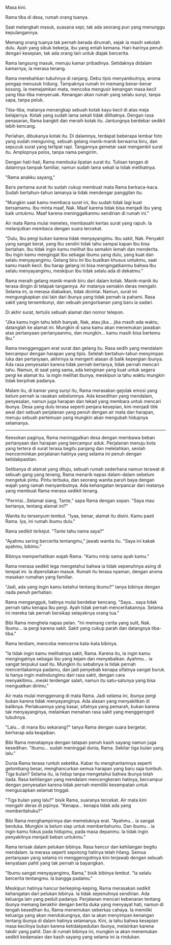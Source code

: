 Masa kini.

Rama tiba di desa, rumah orang tuanya.

Saat melangkah masuk, suasana sepi, tak ada seorang pun yang menunggu kepulangannya.

Memang orang tuanya tak pernah berada dirumah, sejak ia masih sekolah dulu. Ayah yang sibuk bekerja, ibu yang entah kemana. Hari-harinya penuh dengan kesepian, tak ada orang lain untuk diajak bercerita.

Rama langsung masuk, menuju kamar pribadinya. Setidaknya didalam kamarnya, ia merasa tenang.

Rama merebahkan tubuhnya di ranjang. Debu tipis menyambutnya, aroma pengap menusuk hidung. Tampaknya rumah ini memang benar-benar kosong. Ia memejamkan mata, mencoba mengusir kenangan masa kecil yang tiba-tiba menyeruak. Kenangan akan rumah yang selalu sunyi, tanpa sapa, tanpa peluk.

Tiba-tiba, matanya menangkap sebuah kotak kayu kecil di atas meja belajarnya. Kotak yang sudah lama sekali tidak dilihatnya. Dengan rasa penasaran, Rama bangkit dan meraih kotak itu. Jantungnya berdebar sedikit lebih kencang.

Perlahan, dibukanya kotak itu. Di dalamnya, terdapat beberapa lembar foto yang sudah menguning, sebuah gelang manik-manik berwarna biru, dan sepucuk surat yang terlipat rapi. Tangannya gemetar saat mengambil surat itu. Amplopnya polos, tanpa nama pengirim.

Dengan hati-hati, Rama membuka lipatan surat itu. Tulisan tangan di dalamnya tampak familiar, namun sudah lama sekali ia tidak melihatnya.

"Rama anakku sayang,"

Baris pertama surat itu sudah cukup membuat mata Rama berkaca-kaca. Sudah bertahun-tahun lamanya ia tidak mendengar panggilan itu.

"Mungkin saat kamu membaca surat ini, Ibu sudah tidak lagi kuat bersamamu. Ibu minta maaf, Nak. Maaf karena tidak bisa menjadi ibu yang baik untukmu. Maaf karena meninggalkanmu sendirian di rumah ini."

Air mata Rama mulai menetes, membasahi kertas surat yang rapuh. Ia melanjutkan membaca dengan suara tercekat.

"Dulu, Ibu pergi bukan karena tidak menyayangimu. Ibu sakit, Nak. Penyakit yang sangat berat, yang Ibu sendiri tidak tahu sampai kapan Ibu bisa bertahan. Ibu tidak ingin kamu melihat Ibu semakin lemah dan menderita. Ibu ingin kamu mengingat Ibu sebagai ibumu yang dulu, yang kuat dan selalu menyayangimu. Gelang biru ini Ibu buatkan khusus untukmu, saat kamu masih kecil. Ibu harap gelang ini bisa mengingatkanmu bahwa Ibu selalu menyayangimu, meskipun Ibu tidak selalu ada di dekatmu."

Rama meraih gelang manik-manik biru dari dalam kotak. Manik-manik itu terasa dingin di telapak tangannya. Air matanya semakin deras mengalir. Selama ini, ia merasa diabaikan, tidak dicintai. Namun, surat ini mengungkapkan sisi lain dari ibunya yang tidak pernah ia pahami. Rasa sakit yang tersembunyi, dan sebuah pengorbanan yang baru ia sadari.

Di akhir surat, tertulis sebuah alamat dan nomor telepon.

"Jika kamu ingin tahu lebih banyak, Nak, atau jika... jika masih ada waktu, datanglah ke alamat ini. Mungkin di sana kamu akan menemukan jawaban atas pertanyaan-pertanyaanmu, dan mungkin... kamu masih bisa bertemu Ibu."

Rama menggenggam erat surat dan gelang itu. Rasa sedih yang mendalam bercampur dengan harapan yang tipis. Setelah bertahun-tahun menyimpan luka dan pertanyaan, akhirnya ia mengerti alasan di balik kepergian ibunya. Ada rasa penyesalan karena tidak pernah bertanya, tidak pernah mencari tahu. Namun, di saat yang sama, ada keinginan yang kuat untuk segera pergi ke alamat itu. Ia ingin melihat ibunya, meskipun ia tahu waktu mungkin tidak berpihak padanya.

Malam itu, di kamar yang sunyi itu, Rama merasakan gejolak emosi yang belum pernah ia rasakan sebelumnya. Ada kesedihan yang mendalam, penyesalan, namun juga harapan dan tekad yang membara untuk mencari ibunya. Desa yang dulu terasa seperti penjara kesepian, kini menjadi titik awal dari sebuah perjalanan yang penuh dengan air mata dan harapan, menuju sebuah pertemuan yang mungkin akan mengubah hidupnya selamanya.


---

Keesokan paginya, Rama meninggalkan desa dengan membawa beban pertanyaan dan harapan yang bercampur aduk. Perjalanan menuju kota yang tertera di surat terasa begitu panjang dan melelahkan, seolah mencerminkan perjalanan hatinya yang selama ini penuh dengan ketidakpastian.

Setibanya di alamat yang dituju, sebuah rumah sederhana namun terawat di sebuah gang yang tenang, Rama menarik napas dalam-dalam sebelum mengetuk pintu. Pintu terbuka, dan seorang wanita paruh baya dengan wajah yang ramah menyambutnya. Ada kehangatan terpancar dari matanya yang membuat Rama merasa sedikit tenang.

"Permisi...Selamat siang, Tante," sapa Rama dengan sopan. "Saya mau bertanya, tentang alamat ini?"

Wanita itu tersenyum lembut. "Iyaa, benar, alamat itu disini. Kamu pasti Rama. Iya, ini rumah ibumu dulu."

Rama sedikit terkejut. "Tante tahu nama saya?"

"Ayahmu sering bercerita tentangmu," jawab wanita itu. "Saya ini kakak ayahmu, bibimu."

Bibinya memperhatikan wajah Rama. "Kamu mirip sama ayah kamu."

Rama merasa sedikit lega mengetahui bahwa ia tidak sepenuhnya asing di tempat ini. Ia dipersilakan masuk. Rumah itu terasa nyaman, dengan aroma masakan rumahan yang familiar.

"Jadi, ada yang ingin kamu ketahui tentang ibumu?" tanya bibinya dengan nada penuh perhatian.

Rama mengangguk, hatinya mulai berdebar kencang. "Saya... saya tidak pernah tahu kenapa Ibu pergi. Ayah tidak pernah menceritakannya. Selama ini mereka tak pernah bersikap selayaknya orang tua."

Bibi Rama menghela napas pelan. "Ini memang cerita yang sulit, Nak. Ibumu... ia pergi karena sakit. Sakit yang cukup parah dan datangnya tiba-tiba."

Rama terdiam, mencoba mencerna kata-kata bibinya.

"Ia tidak ingin kamu melihatnya sakit, Rama. Karena itu, Ia ingin kamu mengingatnya sebagai ibu yang kejam dan menyebalkan. Ayahmu... ia sangat terpukul saat itu. Mungkin itu sebabnya ia tidak pernah menceritakannya padamu, dan jadi penyebab kenapa sifatnya sangat buruk. Ia hanya ingin melindungimu dari rasa sakit, dengan cara menyakitimu...meski terdengar salah, namun itu satu-satunya yang bisa menguatkan dirimu."

Air mata mulai menggenang di mata Rama. Jadi selama ini, ibunya pergi bukan karena tidak menyayanginya. Ada alasan yang menyakitkan di baliknya. Perlakuannya yang kasar, sifatnya yang pemarah, bukan karena tak menyayanginya, melainkan menahan rasa sakit yang menggerogoti tubuhnya.

"Lalu... di mana Ibu sekarang?" tanya Rama dengan suara bergetar, berharap ada keajaiban.

Bibi Rama menatapnya dengan tatapan penuh kasih sayang namun juga kesedihan. "Ibumu... sudah meninggal dunia, Rama. Sekitar tiga bulan yang lalu."

Dunia Rama terasa runtuh seketika. Kabar itu menghantamnya seperti gelombang besar, menghancurkan semua harapan yang baru saja tumbuh. Tiga bulan? Selama itu, ia hidup tanpa mengetahui bahwa ibunya telah tiada. Rasa kehilangan yang mendalam mencengkeram hatinya, bercampur dengan penyesalan karena tidak pernah memiliki kesempatan untuk mengucapkan selamat tinggal.

"Tiga bulan yang lalu?" bisik Rama, suaranya tercekat. Air mata kini mengalir deras di pipinya. "Kenapa... kenapa tidak ada yang memberitahuku?"

Bibi Rama menghampirinya dan memeluknya erat. "Ayahmu... ia sangat berduka. Mungkin ia belum siap untuk memberitahumu. Dan ibumu... ia ingin kamu fokus pada hidupmu, pada masa depanmu. Ia tidak ingin penyakitnya menjadi beban untukmu."

Rama terisak dalam pelukan bibinya. Rasa hancur dan kehilangan begitu mendalam. Ia merasa seperti sepotong hatinya telah hilang. Semua pertanyaan yang selama ini menggerogotinya kini terjawab dengan sebuah kenyataan pahit yang tak pernah ia bayangkan.

"Ibumu sangat menyayangimu, Rama," bisik bibinya lembut. "Ia selalu bercerita tentangmu. Ia bangga padamu."

Meskipun hatinya hancur berkeping-keping, Rama merasakan sedikit kehangatan dari pelukan bibinya. Ia tidak sepenuhnya sendirian. Ada keluarga lain yang peduli padanya. Perjalanan mencari kebenaran tentang ibunya memang berakhir dengan berita duka yang menyayat hati, namun di tengah kesedihan itu, Rama menemukan seberkas cahaya. Ia memiliki keluarga yang akan mendukungnya, dan ia akan menyimpan kenangan tentang ibunya di dalam hatinya selamanya. Kini, ia tahu bahwa kesepian masa kecilnya bukan karena ketidakpedulian ibunya, melainkan karena takdir yang pahit. Dan di rumah bibinya ini, mungkin ia akan menemukan sedikit kedamaian dan kasih sayang yang selama ini ia rindukan.

 